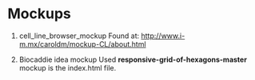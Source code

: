 # Mockups

1. cell_line_browser_mockup
Found at: http://www.i-m.mx/caroldm/mockup-CL/about.html

2. Biocaddie idea mockup
Used **responsive-grid-of-hexagons-master** mockup is the index.html file.
